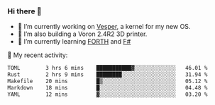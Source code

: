 ### Hi there 👋

<!--
**berkus/berkus** is a ✨ _special_ ✨ repository because its `README.md` (this file) appears on your GitHub profile.

Here are some ideas to get you started:

- 🔭 I’m currently working on ...
- 🌱 I’m currently learning ...
- 👯 I’m looking to collaborate on ...
- 🤔 I’m looking for help with ...
- 💬 Ask me about ...
- 📫 How to reach me: ...
- 😄 Pronouns: ...
- ⚡ Fun fact: ...
-->

- 🔭 I’m currently working on [Vesper](https://github.com/metta-systems/vesper), a kernel for my new OS.
- 🔭 I’m also building a Voron 2.4R2 3D printer.
- 🌱 I’m currently learning [FORTH](http://forth.com/starting-forth/) and [F#](https://fsharpforfunandprofit.com/)

💼 My recent activity:

<!--START_SECTION:waka-->

```txt
TOML        3 hrs 6 mins    ███████████▓░░░░░░░░░░░░░   46.01 %
Rust        2 hrs 9 mins    ████████░░░░░░░░░░░░░░░░░   31.94 %
Makefile    20 mins         █▒░░░░░░░░░░░░░░░░░░░░░░░   05.12 %
Markdown    18 mins         █░░░░░░░░░░░░░░░░░░░░░░░░   04.48 %
YAML        12 mins         ▓░░░░░░░░░░░░░░░░░░░░░░░░   03.20 %
```

<!--END_SECTION:waka-->

